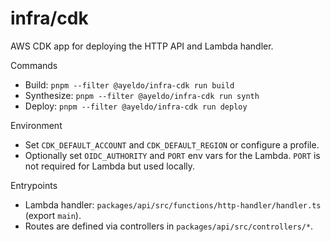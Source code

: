 # infra/cdk

AWS CDK app for deploying the HTTP API and Lambda handler.

Commands
- Build: `pnpm --filter @ayeldo/infra-cdk run build`
- Synthesize: `pnpm --filter @ayeldo/infra-cdk run synth`
- Deploy: `pnpm --filter @ayeldo/infra-cdk run deploy`

Environment
- Set `CDK_DEFAULT_ACCOUNT` and `CDK_DEFAULT_REGION` or configure a profile.
- Optionally set `OIDC_AUTHORITY` and `PORT` env vars for the Lambda. `PORT` is not required for Lambda but used locally.

Entrypoints
- Lambda handler: `packages/api/src/functions/http-handler/handler.ts` (export `main`).
- Routes are defined via controllers in `packages/api/src/controllers/*`.
